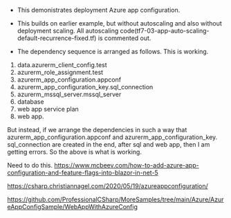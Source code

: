 - This demonistrates deployment Azure app configuration. 

- This builds on earlier example, but without autoscaling and also without deployment scaling. All autoscaling code(tf7-03-app-auto-scaling-default-recurrence-fixed.tf) is commented out.

- The dependency sequence is arranged as follows. This is working.

1. data.azurerm_client_config.test
2. azurerm_role_assignment.test
3. azurerm_app_configuration.appconf
4. azurerm_app_configuration_key.sql_connection
5. azurerm_mssql_server.mssql_server
6. database
7. web app service plan
8. web app.


But instead, if we arrange the dependencies in such a way that azurerm_app_configuration.appconf and azurerm_app_configuration_key. sql_connection are created in the end, after sql and web app, then I am getting errors. So the above is what is working.


Need to do this.
https://www.mcbeev.com/how-to-add-azure-app-configuration-and-feature-flags-into-blazor-in-net-5

https://csharp.christiannagel.com/2020/05/19/azureappconfiguration/

https://github.com/ProfessionalCSharp/MoreSamples/tree/main/Azure/AzureAppConfigSample/WebAppWithAzureConfig


